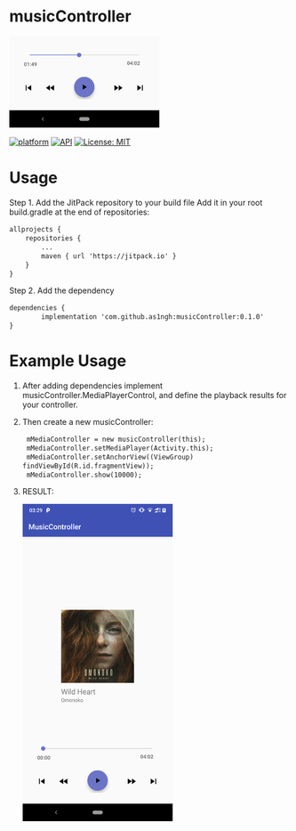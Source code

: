# musicController
<img src="/images/Screenshot_20190123-033205_2.png" width=270/>

[![platform](https://img.shields.io/badge/Platform-Android-yellow.svg?style=flat-square)](https://www.android.com)
[![API](https://img.shields.io/badge/API-21%2B-brightgreen.svg?style=flat-square)](https://android-arsenal.com/api?level=21s)
[![License: MIT](https://img.shields.io/badge/License-MIT-yellow.svg?style=flat-square)](https://opensource.org/licenses/MIT)

# Usage
Step 1. Add the JitPack repository to your build file
Add it in your root build.gradle at the end of repositories:

	allprojects {
		repositories {
			...
			maven { url 'https://jitpack.io' }
		}
	}
Step 2. Add the dependency

	dependencies {
	        implementation 'com.github.as1ngh:musicController:0.1.0'
	}

# Example Usage
1) After adding dependencies implement musicController.MediaPlayerControl, and define the playback results for your controller.
2) Then create a new musicController:


        mMediaController = new musicController(this);
        mMediaController.setMediaPlayer(Activity.this);
        mMediaController.setAnchorView((ViewGroup) findViewById(R.id.fragmentView));
        mMediaController.show(10000);
3) RESULT:
     
     
     <img src="/images/Screenshot_20190123-032947.png" width=270/>
